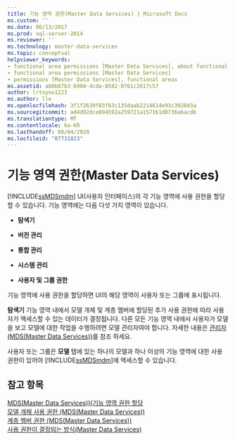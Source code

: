 ```yaml
---
title: 기능 영역 권한(Master Data Services) | Microsoft Docs
ms.custom: ''
ms.date: 06/13/2017
ms.prod: sql-server-2014
ms.reviewer: ''
ms.technology: master-data-services
ms.topic: conceptual
helpviewer_keywords:
- functional area permissions [Master Data Services], about functional area permissions
- functional area permissions [Master Data Services]
- permissions [Master Data Services], functional areas
ms.assetid: a80b87b3-b904-4cda-8582-0761c2617c57
author: lrtoyou1223
ms.author: lle
ms.openlocfilehash: 3f1f2639f83f63c135daab2214614e93c3926d3a
ms.sourcegitcommit: ad4d92dce894592a259721a1571b1d8736abacdb
ms.translationtype: MT
ms.contentlocale: ko-KR
ms.lasthandoff: 08/04/2020
ms.locfileid: "87731823"
---
```

# <a name="functional-area-permissions-master-data-services"></a>기능 영역 권한(Master Data Services)
  [!INCLUDE[ssMDSmdm](../includes/ssmdsmdm-md.md)] UI(사용자 인터페이스)의 각 기능 영역에 사용 권한을 할당할 수 있습니다. 기능 영역에는 다음 다섯 가지 영역이 있습니다.  
  
-   **탐색기**  
  
-   **버전 관리**  
  
-   **통합 관리**  
  
-   **시스템 관리**  
  
-   **사용자 및 그룹 권한**  
  
 기능 영역에 사용 권한을 할당하면 UI의 해당 영역이 사용자 또는 그룹에 표시됩니다.  
  
 **탐색기** 기능 영역 내에서 모델 개체 및 계층 멤버에 할당된 추가 사용 권한에 따라 사용자가 액세스할 수 있는 데이터가 결정됩니다. 다른 모든 기능 영역 내에서 사용자가 모델을 보고 모델에 대한 작업을 수행하려면 모델 관리자여야 합니다. 자세한 내용은 [관리자 &#40;MDS(Master Data Services)&#41;](administrators-master-data-services.md)를 참조 하세요.  
  
 사용자 또는 그룹은 **모델** 탭에 있는 하나의 모델과 하나 이상의 기능 영역에 대한 사용 권한이 있어야 [!INCLUDE[ssMDSmdm](../includes/ssmdsmdm-md.md)]에 액세스할 수 있습니다.  
  
## <a name="see-also"></a>참고 항목  
 [MDS(Master Data Services)&#41;&#40;기능 영역 권한 할당](../../2014/master-data-services/assign-functional-area-permissions-master-data-services.md)   
 [모델 개체 사용 권한 &#40;MDS(Master Data Services)&#41;](../../2014/master-data-services/model-object-permissions-master-data-services.md)   
 [계층 멤버 권한 &#40;MDS(Master Data Services)&#41;](../../2014/master-data-services/hierarchy-member-permissions-master-data-services.md)   
 [사용 권한이 결정되는 방식&#40;Master Data Services&#41;](../../2014/master-data-services/how-permissions-are-determined-master-data-services.md)  
  
  
